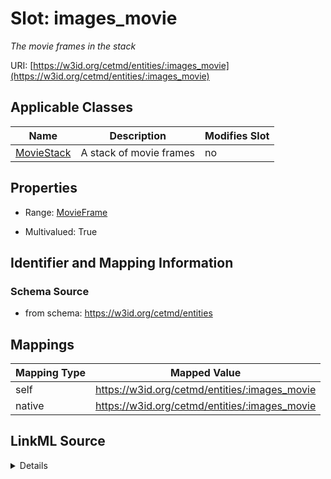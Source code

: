 

# Slot: images_movie


_The movie frames in the stack_





URI: [https://w3id.org/cetmd/entities/:images_movie](https://w3id.org/cetmd/entities/:images_movie)



<!-- no inheritance hierarchy -->





## Applicable Classes

| Name | Description | Modifies Slot |
| --- | --- | --- |
| [MovieStack](MovieStack.md) | A stack of movie frames |  no  |







## Properties

* Range: [MovieFrame](MovieFrame.md)

* Multivalued: True





## Identifier and Mapping Information







### Schema Source


* from schema: https://w3id.org/cetmd/entities




## Mappings

| Mapping Type | Mapped Value |
| ---  | ---  |
| self | https://w3id.org/cetmd/entities/:images_movie |
| native | https://w3id.org/cetmd/entities/:images_movie |




## LinkML Source

<details>
```yaml
name: images_movie
description: The movie frames in the stack
from_schema: https://w3id.org/cetmd/entities
rank: 1000
alias: images_movie
domain_of:
- MovieStack
range: MovieFrame
multivalued: true

```
</details>